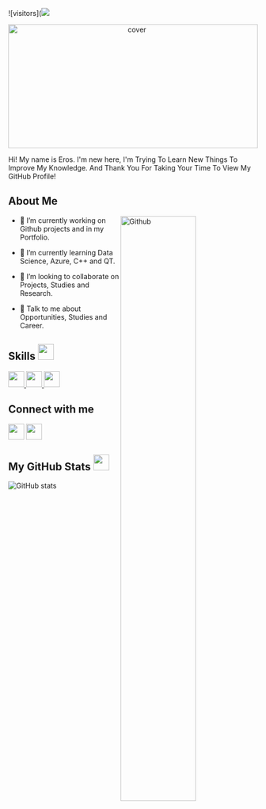 ![visitors](![](https://komarev.com/ghpvc/?username=LukeVonduwitch&color=green&style=flat)


<div align="center">
<img width="100%" height = "250px" src="https://wallpapercave.com/wp/wp4724204.jpg" alt="cover" />
</div>



</p>
<div size='20px'> Hi! My name is Eros. I'm new here, I'm Trying To Learn New Things To Improve My Knowledge. And Thank You For Taking Your Time To View My GitHub Profile!
</div>

<h2> About Me </h2>

<img width="55%" align="right" alt="Github" src="https://raw.githubusercontent.com/rahulbanerjee26/githubProfileReadmeGenerator/47a1a7b035154ce002fffc42e803b6ca8acbc4f3/gifs/git-header.svg" />


- 🔭 I’m currently working on Github projects and in my Portfolio.

- 🌱 I’m currently learning Data Science, Azure, C++ and QT. 

- 👯 I’m looking to collaborate on Projects, Studies and Research. 

- 💬 Talk to me about Opportunities, Studies and Career. 

<h2> Skills <img src = "https://raw.githubusercontent.com/rahulbanerjee26/githubProfileReadmeGenerator/main/gifs/code.gif" width = 32px height=32px> </h2>
<a href= https://github.com/https://github.com/LukeVonduwitch?tab=repositories&q=&type=&language=cpp&sort= > <img width ='32px' height='32px' src ='https://raw.githubusercontent.com/rahulbanerjee26/githubAboutMeGenerator/main/icons/cpp.svg'> </a>
<a href= https://github.com/https://github.com/LukeVonduwitch?tab=repositories&q=&type=&language=qt&sort= > <img width ='32px' height='32px' src ='https://raw.githubusercontent.com/rahulbanerjee26/githubAboutMeGenerator/main/icons/qt.svg'> </a>
<a href= https://github.com/https://github.com/LukeVonduwitch?tab=repositories&q=&type=&language=linux&sort= > <img width ='32px' height='32px' src ='https://raw.githubusercontent.com/rahulbanerjee26/githubAboutMeGenerator/main/icons/linux.svg'> </a>


<h2> Connect with me </h2>
<a href = 'https://www.linkedin.com/in/https://www.linkedin.com/in/eros-rodrigues-194297214/'> <img width = '32px' align= 'center' src="https://raw.githubusercontent.com/rahulbanerjee26/githubAboutMeGenerator/main/icons/linked-in-alt.svg"/></a> 
<a href = 'https://www.github.com/https://github.com/LukeVonduwitch'> <img width = '32px' align= 'center' src="https://raw.githubusercontent.com/rahulbanerjee26/githubAboutMeGenerator/main/icons/github.svg"/></a> 

<br>
<h2> My GitHub Stats <img src='https://raw.githubusercontent.com/rahulbanerjee26/githubProfileReadmeGenerator/main/gifs/github.gif' width='32px' height=32px> </h2>

![GitHub stats](https://github-readme-stats.vercel.app/api?username=LukeVonduwitch&show_icons=true&theme=chartreuse-dark)


